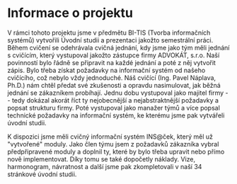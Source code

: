 # Informace o projektu #
V rámci tohoto projektu jsme v předmětu BI-TIS (Tvorba informačních systémů) vytvořili Úvodní studii a prezentaci jakožto semestrální práci.
Během cvičení se odehrávala cvičná jednání, kdy jsme jako tým měli jednání s cvičícím, který vystupoval jakožto zástupce firmy ADVOKÁT, s.r.o.
Naší povinností bylo řádně se připravit na každé jednání a poté z něj vytvořit zápis. Bylo třeba získat požadavky na informační systém od našeho cvičícího, což nebylo vždy 
jednoduché. Náš cvičící (Ing. Pavel Náplava, Ph.D.) nám chtěl předat své zkušenosti a opravdu nasimulovat, jak běžná jednání se zákazníkem probíhají. 
Jednu dobu vystupoval jako majitel firmy -- tedy dokázal akorát říct ty nejobecnější a nejabstraktnější požadavky a popsat strukturu firmy. Poté vystupoval jako manažer týmů a více popsal technické požadavky na informační systém, ke kterému jsme pak vytvářeli úvodní studii. 

K dispozici jsme měli cvičný informační systém INS@ček, který měl už "vytvořené" moduly. Jako člen týmu jsem z požadavků zákazníka vybral předpřipravené moduly a doplnil ty, 
které by bylo třeba upravit nebo přímo nově implementovat. Díky tomu se také dopočetly náklady. Vize, harmonogram, návratnost a další jsme pak zkompletovali v naší 34 stránkové úvodní studii.   
